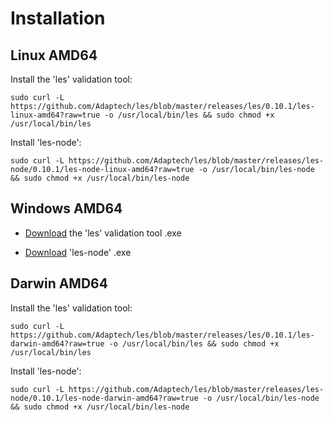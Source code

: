# Installation

## Linux AMD64

Install the 'les' validation tool:

```sudo curl -L https://github.com/Adaptech/les/blob/master/releases/les/0.10.1/les-linux-amd64?raw=true -o /usr/local/bin/les && sudo chmod +x /usr/local/bin/les```

Install 'les-node':

```sudo curl -L https://github.com/Adaptech/les/blob/master/releases/les-node/0.10.1/les-node-linux-amd64?raw=true -o /usr/local/bin/les-node && sudo chmod +x /usr/local/bin/les-node```

## Windows AMD64

* [Download](https://github.com/Adaptech/les/blob/master/releases/les/0.10.1/les-windows-amd64.exe?raw=true) the 'les' validation tool .exe

* [Download](https://github.com/Adaptech/les/blob/master/releases/les-node/0.10.1/les-node-windows-amd64.exe?raw=true) 'les-node' .exe

## Darwin AMD64

Install the 'les' validation tool:

```sudo curl -L https://github.com/Adaptech/les/blob/master/releases/les/0.10.1/les-darwin-amd64?raw=true -o /usr/local/bin/les && sudo chmod +x /usr/local/bin/les```

Install 'les-node':

```sudo curl -L https://github.com/Adaptech/les/blob/master/releases/les-node/0.10.1/les-node-darwin-amd64?raw=true -o /usr/local/bin/les-node && sudo chmod +x /usr/local/bin/les-node```

